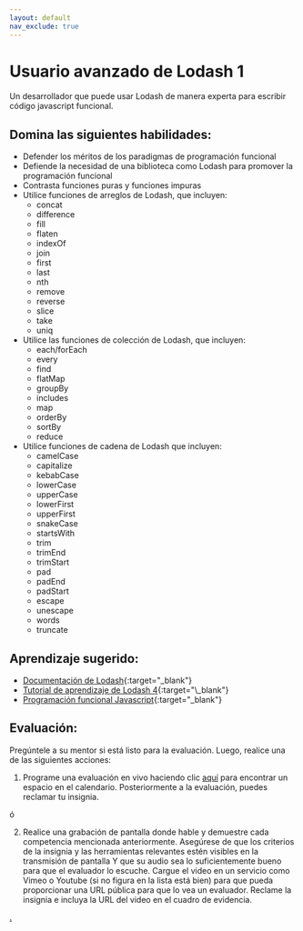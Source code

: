 ```yaml
---
layout: default
nav_exclude: true
---
```

# Usuario avanzado de Lodash 1

Un desarrollador que puede usar Lodash de manera experta para escribir código javascript funcional.

## Domina las siguientes habilidades:

- Defender los méritos de los paradigmas de programación funcional
- Defiende la necesidad de una biblioteca como Lodash para promover la programación funcional
- Contrasta funciones puras y funciones impuras
- Utilice funciones de arreglos de Lodash, que incluyen:
  - concat
  - difference
  - fill
  - flaten
  - indexOf
  - join
  - first
  - last
  - nth
  - remove
  - reverse
  - slice
  - take
  - uniq
- Utilice las funciones de colección de Lodash, que incluyen:
  - each/forEach
  - every
  - find
  - flatMap
  - groupBy
  - includes
  - map
  - orderBy
  - sortBy
  - reduce
- Utilice funciones de cadena de Lodash que incluyen:
  - camelCase
  - capitalize
  - kebabCase
  - lowerCase
  - upperCase
  - lowerFirst
  - upperFirst
  - snakeCase
  - startsWith
  - trim
  - trimEnd
  - trimStart
  - pad
  - padEnd
  - padStart
  - escape
  - unescape
  - words
  - truncate

## Aprendizaje sugerido:

- [Documentación de Lodash](https://lodash.com/){:target="\_blank"}
- [Tutorial de aprendizaje de Lodash 4](https://www.youtube.com/playlist?list=PLTgRMOcmRb3OL-PKT5FvIBdXVazTNTl-_){:target="\_blank"}
- [Programación funcional Javascript](https://www.youtube.com/watch?v=6NPfQJJEySY){:target="\_blank"}

## Evaluación:

Pregúntele a su mentor si está listo para la evaluación. Luego, realice una de las siguientes acciones:

1. Programe una evaluación en vivo haciendo clic [aquí](https://webdev.codex.academy/mastery-eval-3?badge=ghf_sWV4RLC-_G16i-jY6g) para encontrar un espacio en el calendario. Posteriormente a la evaluación, puedes reclamar tu insignia.

ó

2. Realice una grabación de pantalla donde hable y demuestre cada competencia mencionada anteriormente. Asegúrese de que los criterios de la insignia y las herramientas relevantes estén visibles en la transmisión de pantalla Y que su audio sea lo suficientemente bueno para que el evaluador lo escuche. Cargue el video en un servicio como Vimeo o Youtube (si no figura en la lista está bien) para que pueda proporcionar una URL pública para que lo vea un evaluador. Reclame la insignia e incluya la URL del video en el cuadro de evidencia.

[.](level-3)
